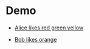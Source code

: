 # Demo

- [Alice likes red green yellow ](http://example.org/alice)

- [Bob likes orange ](http://example.org/bob)


